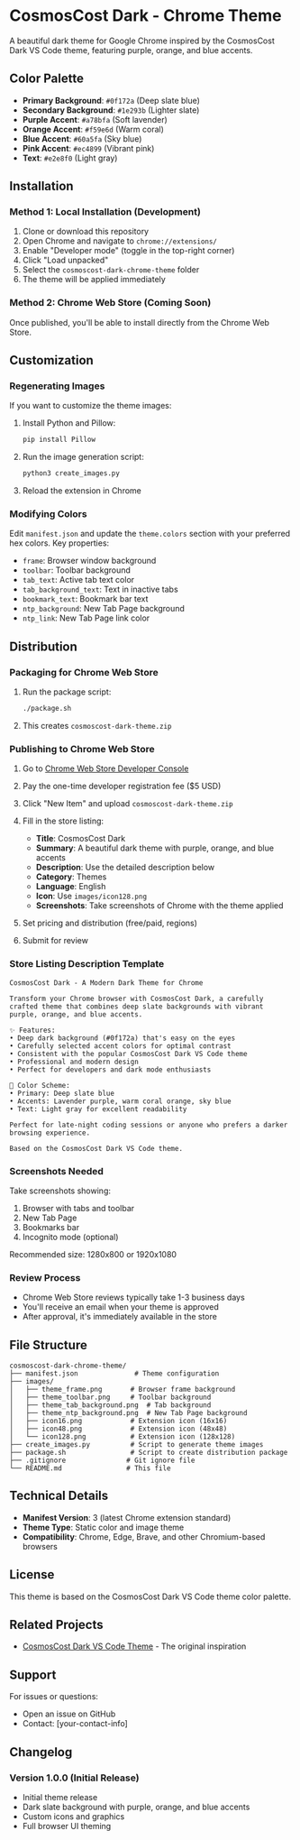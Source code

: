# CosmosCost Dark - Chrome Theme

A beautiful dark theme for Google Chrome inspired by the CosmosCost Dark VS Code theme, featuring purple, orange, and blue accents.

## Color Palette

- **Primary Background**: `#0f172a` (Deep slate blue)
- **Secondary Background**: `#1e293b` (Lighter slate)
- **Purple Accent**: `#a78bfa` (Soft lavender)
- **Orange Accent**: `#f59e6d` (Warm coral)
- **Blue Accent**: `#60a5fa` (Sky blue)
- **Pink Accent**: `#ec4899` (Vibrant pink)
- **Text**: `#e2e8f0` (Light gray)

## Installation

### Method 1: Local Installation (Development)

1. Clone or download this repository
2. Open Chrome and navigate to `chrome://extensions/`
3. Enable "Developer mode" (toggle in the top-right corner)
4. Click "Load unpacked"
5. Select the `cosmoscost-dark-chrome-theme` folder
6. The theme will be applied immediately

### Method 2: Chrome Web Store (Coming Soon)

Once published, you'll be able to install directly from the Chrome Web Store.

## Customization

### Regenerating Images

If you want to customize the theme images:

1. Install Python and Pillow:
   ```bash
   pip install Pillow
   ```

2. Run the image generation script:
   ```bash
   python3 create_images.py
   ```

3. Reload the extension in Chrome

### Modifying Colors

Edit `manifest.json` and update the `theme.colors` section with your preferred hex colors. Key properties:

- `frame`: Browser window background
- `toolbar`: Toolbar background
- `tab_text`: Active tab text color
- `tab_background_text`: Text in inactive tabs
- `bookmark_text`: Bookmark bar text
- `ntp_background`: New Tab Page background
- `ntp_link`: New Tab Page link color

## Distribution

### Packaging for Chrome Web Store

1. Run the package script:
   ```bash
   ./package.sh
   ```

2. This creates `cosmoscost-dark-theme.zip`

### Publishing to Chrome Web Store

1. Go to [Chrome Web Store Developer Console](https://chrome.google.com/webstore/devconsole)
2. Pay the one-time developer registration fee ($5 USD)
3. Click "New Item" and upload `cosmoscost-dark-theme.zip`
4. Fill in the store listing:
   - **Title**: CosmosCost Dark
   - **Summary**: A beautiful dark theme with purple, orange, and blue accents
   - **Description**: Use the detailed description below
   - **Category**: Themes
   - **Language**: English
   - **Icon**: Use `images/icon128.png`
   - **Screenshots**: Take screenshots of Chrome with the theme applied

5. Set pricing and distribution (free/paid, regions)
6. Submit for review

### Store Listing Description Template

```
CosmosCost Dark - A Modern Dark Theme for Chrome

Transform your Chrome browser with CosmosCost Dark, a carefully crafted theme that combines deep slate backgrounds with vibrant purple, orange, and blue accents.

✨ Features:
• Deep dark background (#0f172a) that's easy on the eyes
• Carefully selected accent colors for optimal contrast
• Consistent with the popular CosmosCost Dark VS Code theme
• Professional and modern design
• Perfect for developers and dark mode enthusiasts

🎨 Color Scheme:
• Primary: Deep slate blue
• Accents: Lavender purple, warm coral orange, sky blue
• Text: Light gray for excellent readability

Perfect for late-night coding sessions or anyone who prefers a darker browsing experience.

Based on the CosmosCost Dark VS Code theme.
```

### Screenshots Needed

Take screenshots showing:
1. Browser with tabs and toolbar
2. New Tab Page
3. Bookmarks bar
4. Incognito mode (optional)

Recommended size: 1280x800 or 1920x1080

### Review Process

- Chrome Web Store reviews typically take 1-3 business days
- You'll receive an email when your theme is approved
- After approval, it's immediately available in the store

## File Structure

```
cosmoscost-dark-chrome-theme/
├── manifest.json              # Theme configuration
├── images/
│   ├── theme_frame.png       # Browser frame background
│   ├── theme_toolbar.png     # Toolbar background
│   ├── theme_tab_background.png  # Tab background
│   ├── theme_ntp_background.png  # New Tab Page background
│   ├── icon16.png            # Extension icon (16x16)
│   ├── icon48.png            # Extension icon (48x48)
│   └── icon128.png           # Extension icon (128x128)
├── create_images.py          # Script to generate theme images
├── package.sh                # Script to create distribution package
├── .gitignore               # Git ignore file
└── README.md                # This file
```

## Technical Details

- **Manifest Version**: 3 (latest Chrome extension standard)
- **Theme Type**: Static color and image theme
- **Compatibility**: Chrome, Edge, Brave, and other Chromium-based browsers

## License

This theme is based on the CosmosCost Dark VS Code theme color palette.

## Related Projects

- [CosmosCost Dark VS Code Theme](link-to-vscode-theme) - The original inspiration

## Support

For issues or questions:
- Open an issue on GitHub
- Contact: [your-contact-info]

## Changelog

### Version 1.0.0 (Initial Release)
- Initial theme release
- Dark slate background with purple, orange, and blue accents
- Custom icons and graphics
- Full browser UI theming
